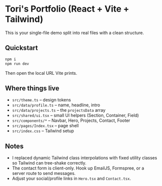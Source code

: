 # Tori's Portfolio (React + Vite + Tailwind)

This is your single-file demo split into real files with a clean structure.

## Quickstart

```bash
npm i
npm run dev
```

Then open the local URL Vite prints.

## Where things live

- `src/theme.ts` – design tokens
- `src/data/profile.ts` – name, headline, intro
- `src/data/projects.ts` – the `projectsData` array
- `src/shared/ui.tsx` – small UI helpers (Section, Container, Field)
- `src/components/*` – Navbar, Hero, Projects, Contact, Footer
- `src/pages/Index.tsx` – page shell
- `src/index.css` – Tailwind setup

## Notes

- I replaced dynamic Tailwind class interpolations with fixed utility classes so Tailwind can tree-shake correctly.
- The contact form is client-only. Hook up EmailJS, Formspree, or a server route to send messages.
- Adjust your social/profile links in `Hero.tsx` and `Contact.tsx`.
